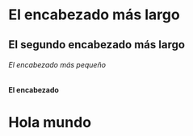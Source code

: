# El encabezado más largo
## El segundo encabezado más largo
###### El encabezado más pequeño
#### El encabezado 

# Hola mundo